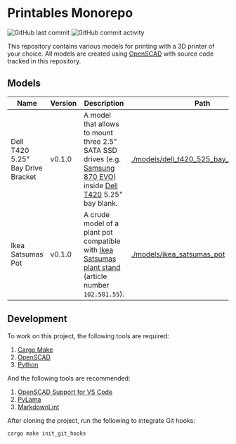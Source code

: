 Printables Monorepo
===================

![GitHub last commit](https://img.shields.io/github/last-commit/ddnomad/printables)
![GitHub commit activity](https://img.shields.io/github/commit-activity/w/ddnomad/printables)

This repository contains various models for printing with a 3D printer of your choice. All models are created using [OpenSCAD](https://openscad.org) with source code tracked in this repository.

Models
------

| Name | Version | Description | Path |
| ---- | ------- | ----------- | ---- |
| Dell T420 5.25" Bay Drive Bracket | v0.1.0 | A model that allows to mount three 2.5" SATA SSD drives (e.g. [Samsung 870 EVO](https://www.samsung.com/uk/memory-storage/sata-ssd/870-evo-1tb-sata-3-2-5-ssd-mz-77e1t0b-eu/)) inside [Dell T420](https://www.dell.com/support/home/en-ae/product-support/product/poweredge-t420) 5.25" bay blank. | [./models/dell_t420_525_bay_drive_bracket](./models/dell_t420_525_bay_drive_bracket) |
| Ikea Satsumas Pot | v0.1.0 | A crude model of a plant pot compatible with [Ikea Satsumas plant stand](https://www.ikea.com/gb/en/p/satsumas-plant-stand-with-5-plant-pots-bamboo-white-10258155/)  (article number `102.581.55`). | [./models/ikea_satsumas_pot](./models/ikea_satsumas_pot) |

Development
-----------

To work on this project, the following tools are required:

1. [Cargo Make](https://sagiegurari.github.io/cargo-make/)
2. [OpenSCAD](https://openscad.org)
3. [Python](https://www.python.org)

And the following tools are recommended:

1. [OpenSCAD Support for VS Code](https://github.com/Leathong/openscad-support-vscode)
2. [PyLama](https://github.com/klen/pylama)
3. [MarkdownLint](https://github.com/DavidAnson/markdownlint)

After cloning the project, run the following to integrate Git hooks:

```shell
cargo make init_git_hooks
```
